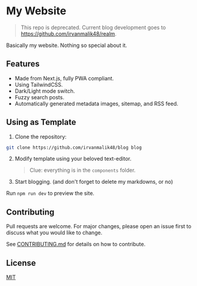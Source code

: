 # My Website

> This repo is deprecated. Current blog development goes to <https://github.com/irvanmalik48/realm>.

Basically my website. Nothing so special about it.

## Features

- Made from Next.js, fully PWA compliant.
- Using TailwindCSS.
- Dark/Light mode switch.
- Fuzzy search posts.
- Automatically generated metadata images, sitemap, and RSS feed.

## Using as Template

1. Clone the repository:

```bash
git clone https://github.com/irvanmalik48/blog blog
```

2. Modify template using your beloved text-editor.

   > Clue: everything is in the `components` folder.

3. Start blogging. (and don't forget to delete my markdowns, or no)

Run `npm run dev` to preview the site.

## Contributing

Pull requests are welcome. For major changes, please open an issue first to discuss what you would like to change.

See [CONTRIBUTING.md](https://github.com/irvanmalik48/blog/blob/main/CONTRIBUTING.md) for details on how to contribute.

## License

[MIT](https://raw.githubusercontent.com/irvanmalik48/irvanmalik48.github.io/main/LICENSE)
